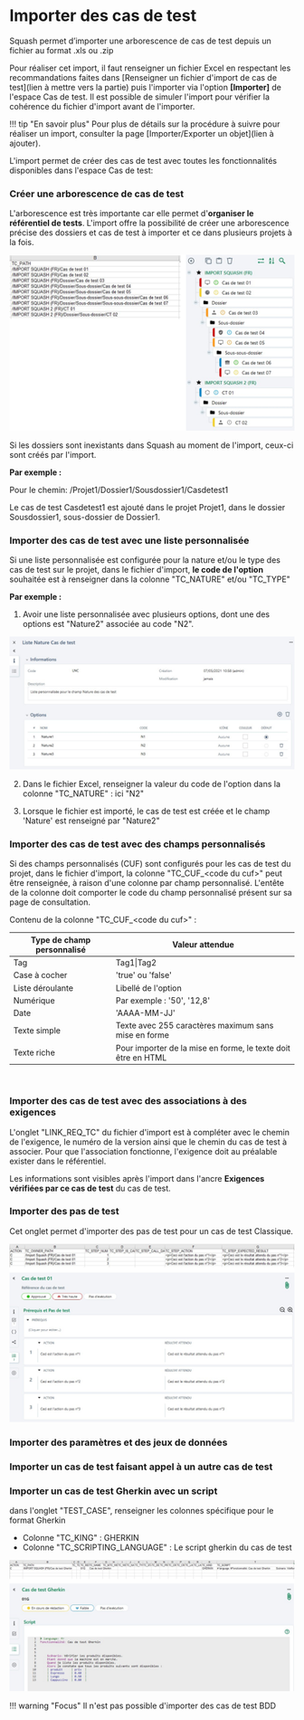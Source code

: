 # Importer des cas de test


Squash permet d’importer une arborescence de cas de test depuis un fichier au format .xls ou .zip 

Pour réaliser cet import, il  faut renseigner un fichier Excel en respectant les recommandations faites dans [Renseigner un fichier d'import de cas de test](lien à mettre vers la partie) puis l'importer via l'option **[Importer]** de l'espace Cas de test. Il est possible de simuler l'import pour vérifier la cohérence du fichier d'import avant de l'importer.

!!! tip "En savoir plus"
	Pour plus de détails sur la procédure à suivre pour réaliser un import, consulter la page [Importer/Exporter un objet](lien à ajouter).

L'import permet de créer des cas de test avec toutes les fonctionnalités disponibles dans l'espace Cas de test:

### Créer une arborescence de cas de test

L'arborescence est très importante car elle permet d'**organiser le référentiel de tests**. L'import offre la possibilité de créer une arborescence précise des dossiers et cas de test à importer et ce dans plusieurs projets à la fois.

![Importer une arborescence de cas de test ](resources/import-arbo-ct-fr.png)

Si les dossiers sont inexistants dans Squash au moment de l'import, ceux-ci sont créés par l'import. 

**Par exemple :**

Pour le chemin:  /Projet1/Dossier1/Sousdossier1/Casdetest1

Le cas de test Casdetest1 est ajouté dans le projet Projet1, dans le dossier Sousdossier1, sous-dossier de Dossier1.



### Importer des cas de test avec une liste personnalisée
Si une liste personnalisée est configurée pour la nature et/ou le type des cas de test sur le projet, dans le fichier d'import, **le code de l'option** souhaitée est à renseigner dans la colonne "TC_NATURE" et/ou "TC_TYPE"

**Par exemple :**

1. Avoir une liste personnalisée avec plusieurs options, dont une des options est "Nature2" associée au code "N2".

![Page de consultation d'une liste personnalisée](resources/liste-nature-CT.jpg)

2. Dans le fichier Excel, renseigner la valeur du code de l'option dans la colonne "TC_NATURE" : ici "N2"

3. Lorsque le fichier est importé, le cas de test est créée et le champ 'Nature' est renseigné par "Nature2"

### Importer des cas de test avec des champs personnalisés

Si des champs personnalisés (CUF) sont configurés pour les cas de test du projet, dans le fichier d'import, la colonne "TC_CUF_<code du cuf\>" peut être renseignée, à raison d'une colonne par champ personnalisé. L'entête de la colonne doit comporter le code du champ personnalisé présent sur sa page de consultation.

Contenu de la colonne "TC_CUF_<code du cuf\>" :

| Type de champ personnalisé | Valeur attendue |
|--|--|
| Tag | Tag1\|Tag2 |
| Case à cocher| 'true' ou 'false' |
| Liste déroulante | Libellé de l'option |
| Numérique| Par exemple : '50', '12,8' |
| Date| 'AAAA-MM-JJ'  |
| Texte simple| Texte avec 255 caractères maximum sans mise en forme  |
| Texte riche| Pour importer de la mise en forme, le texte doit être en HTML  |

<br/>

### Importer des cas de test avec des associations à des exigences

L'onglet "LINK_REQ_TC" du fichier d'import est à compléter avec le chemin de l'exigence, le numéro de la version ainsi que le chemin du cas de test à associer. Pour que l'association fonctionne, l'exigence doit au préalable exister dans le référentiel.

Les informations sont visibles après l'import dans l'ancre **Exigences vérifiées par ce cas de test**  du cas de test.

### Importer des pas de test
Cet onglet permet d'importer des pas de test pour un cas de test Classique.

![Importer des pas de test pour un cas de test classique](resources/import-pasdetest.png)


### Importer des paramètres et des jeux de données

### Importer un cas de test faisant appel à un autre cas de test


### Importer un cas de test Gherkin avec un script

dans l'onglet "TEST_CASE", renseigner les colonnes spécifique pour le format Gherkin
- Colonne "TC_KING" : GHERKIN
- Colonne "TC_SCRIPTING_LANGUAGE" : Le script gherkin du cas de test

![Importer un cas de test gherkin avec un script](resources/import-script-gherkin.png)

!!! warning "Focus" 
	Il n'est pas possible d'importer des cas de test BDD
